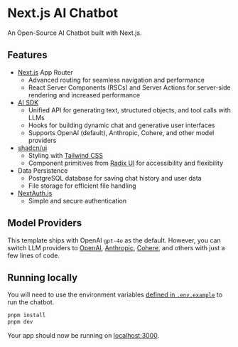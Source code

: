 # Next.js AI Chatbot

An Open-Source AI Chatbot built with Next.js.

## Features

- [Next.js](https://nextjs.org) App Router
  - Advanced routing for seamless navigation and performance
  - React Server Components (RSCs) and Server Actions for server-side rendering and increased performance
- [AI SDK](https://sdk.vercel.ai/docs)
  - Unified API for generating text, structured objects, and tool calls with LLMs
  - Hooks for building dynamic chat and generative user interfaces
  - Supports OpenAI (default), Anthropic, Cohere, and other model providers
- [shadcn/ui](https://ui.shadcn.com)
  - Styling with [Tailwind CSS](https://tailwindcss.com)
  - Component primitives from [Radix UI](https://radix-ui.com) for accessibility and flexibility
- Data Persistence
  - PostgreSQL database for saving chat history and user data
  - File storage for efficient file handling
- [NextAuth.js](https://github.com/nextauthjs/next-auth)
  - Simple and secure authentication

## Model Providers

This template ships with OpenAI `gpt-4o` as the default. However, you can switch LLM providers to [OpenAI](https://openai.com), [Anthropic](https://anthropic.com), [Cohere](https://cohere.com/), and others with just a few lines of code.

## Running locally

You will need to use the environment variables [defined in `.env.example`](.env.example) to run the chatbot.

```bash
pnpm install
pnpm dev
```

Your app should now be running on [localhost:3000](http://localhost:3000/).
